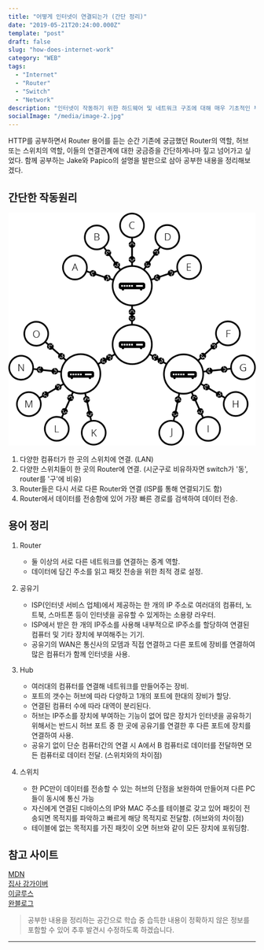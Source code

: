 ```yaml
---
title: "어떻게 인터넷이 연결되는가 (간단 정리)"
date: "2019-05-21T20:24:00.000Z"
template: "post"
draft: false
slug: "how-does-internet-work"
category: "WEB"
tags:
  - "Internet"
  - "Router"
  - "Switch"
  - "Network"
description: "인터넷이 작동하기 위한 하드웨어 및 네트워크 구조에 대해 매우 기초적인 부분만 간단히 정리하고자 한다."
socialImage: "/media/image-2.jpg"
---
```


HTTP를 공부하면서 Router 용어를 듣는 순간 기존에 궁금했던 Router의 역할, 허브 또는 스위치의 역할, 이들의 연결관계에 대한 궁금증을 간단하게나마 짚고 넘어가고 싶었다. 함께 공부하는 Jake와 Papico의 설명을 발판으로 삼아 공부한 내용을 정리해보겠다.

## 간단한 작동원리

![internet_works](../../static/media/internet-schema-5.png)

1. 다양한 컴퓨터가 한 곳의 스위치에 연결. (LAN)
2. 다양한 스위치들이 한 곳의 Router에 연결. (시군구로 비유하자면 switch가 '동', router를 '구'에 비유)
3. Router들은 다시 서로 다른 Router와 연결 (ISP를 통해 연결되기도 함)
4. Router에서 데이터를 전송함에 있어 가장 빠른 경로를 검색하여 데이터 전송.


## 용어 정리

1. Router

    - 둘 이상의 서로 다른 네트워크를 연결하는 중계 역할.
    - 데이터에 담긴 주소를 읽고 패킷 전송을 위한 최적 경로 설정.

2. 공유기

    - ISP(인터넷 서비스 업체)에서 제공하는 한 개의 IP 주소로 여러대의 컴퓨터, 노트북, 스마트폰 등이 인터넷을 공유할 수 있게하는 소용량 라우터.
    - ISP에서 받은 한 개의 IP주소를 사용해 내부적으로 IP주소를 할당하여 연결된 컴퓨터 및 기타 장치에 부여해주는 기기.
    - 공유기의 WAN은 통신사의 모뎀과 직접 연결하고 다른 포트에 장비를 연결하여 많은 컴퓨터가 함께 인터넷을 사용.

3. Hub

    - 여러대의 컴퓨터를 연결해 네트워크를 만들어주는 장비.
    - 포트의 갯수는 허브에 따라 다양하고 1개의 포트에 한대의 장비가 할당.
    - 연결된 컴퓨터 수에 따라 대역이 분리된다.
    - 허브는 IP주소를 장치에 부여하는 기능이 없어 많은 장치가 인터넷을 공유하기 위해서는 반드시 허브 포트 중 한 곳에 공유기를 연결한 후 다른 포트에 장치를 연결하여 사용.
    - 공유기 없이 단순 컴퓨터간의 연결 시 A에서 B 컴퓨터로 데이터를 전달하면 모든 컴퓨터로 데이터 전달. (스위치와의 차이점)

4. 스위치

    - 한 PC만이 데이터를 전송할 수 있는 허브의 단점을 보완하여 만들어져 다른 PC들이 동시에 통신 가능
    - 자신에게 연결된 디바이스의 IP와 MAC 주소를 테이블로 갖고 있어 패킷이 전송되면 목적지를 파악하고 빠르게 해당 목적지로 전달함. (허브와의 차이점)
    - 테이블에 없는 목적지를 가진 패킷이 오면 허브와 같이 모든 장치에 포워딩함.

## 참고 사이트
[MDN](https://developer.mozilla.org/en-US/docs/Learn/Common_questions/How_does_the_Internet_work)  
[집사 강가이버](https://kkdww.tistory.com/151)  
[이글루스](http://egloos.zum.com/oxteen/v/5458427)  
[완블로그](https://minwan1.github.io/2018/10/01/2018-09-03-network-network-divice/)

> 공부한 내용을 정리하는 공간으로 학습 중 습득한 내용이 정확하지 않은 정보를 포함할 수 있어 추후 발견시 수정하도록 하겠습니다.

---

